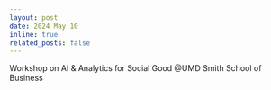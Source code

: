 ```yaml
---
layout: post
date: 2024 May 10
inline: true
related_posts: false
---
```


Workshop on AI & Analytics for Social Good @UMD Smith School of Business

